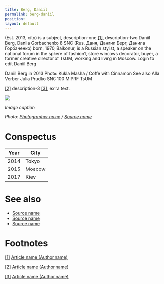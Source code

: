 ```yaml
---
title: Berg, Daniil
permalink: berg-daniil
position:
layout: default
---
```


(Est. 2013, city) is a subject, description-one <span id="a1">[\[1\]](#f1)</span>, description-two Daniil Berg, Danila Gorbachenko 8 SNC (Rus. Даня, Даниил Берг, Данила Горбаченко) born, 1970, Baikonur, is a Russian stylist, a speaker on the national forum in the sphere of fashion1, store windows decorator, buyer, a former creative director of TsUM, working and living in Moscow. Login to edit Daniil Berg



Daniil Berg in 2013
Photo: Kukla Masha / Coffe with Cinnamon
See also
Alla Verber
Julia Prudko
SNC 100 MIPRF
TsUM

<span id="a2">[\[2\]](#f2)</span> description-3 <span id="a3">[\[3\]](#f3)</span>, extra text.

![](/images/image-name.jpg)

*Image caption*

*Photo: [Photographer name](http://example.net/) / [Source name](http://example.net/)*

# Conspectus

|Year|City|
|----|---------|
|2014|Tokyo|
|2015|Moscow|
|2017|Kiev|

# See also

- [Source name](http://example.net/)
- [Source name](http://example.net/)
- [Source name](http://example.net/)

# Footnotes

[[1]](#a1) <span id="f1"></span> [Article name (Author name)](http://example.net/article)

[[2]](#a2) <span id="f2"></span> [Article name (Author name)](http://example.net/article)

[[3]](#a3) <span id="f3"></span> [Article name (Author name)](http://example.net/article)
